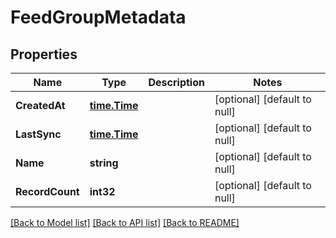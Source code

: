 # FeedGroupMetadata

## Properties
Name | Type | Description | Notes
------------ | ------------- | ------------- | -------------
**CreatedAt** | [**time.Time**](time.Time.md) |  | [optional] [default to null]
**LastSync** | [**time.Time**](time.Time.md) |  | [optional] [default to null]
**Name** | **string** |  | [optional] [default to null]
**RecordCount** | **int32** |  | [optional] [default to null]

[[Back to Model list]](../README.md#documentation-for-models) [[Back to API list]](../README.md#documentation-for-api-endpoints) [[Back to README]](../README.md)


